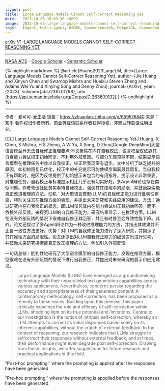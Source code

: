 ```yaml
---
layout: post
title:  Large Language Models Cannot Self-correct Reasoning yet
date:   2023-10-03 16:03:30 +0800
image:  2023-10-03-large-language-models-cannot-self-correct-reasoning-yet_squared.jpg
tags:   [Agent, Multi-agent, GSM8K, CommonSenseQA, HotpotQA, CommonGen-Hard, AI consistency, AI reasoning, AI, arXiv, ~0.0kk Citations]
---
```


[arXiv](https://arxiv.org/abs/2310.01798) V1: [LARGE LANGUAGE MODELS CANNOT SELF-CORRECT REASONING YET](https://arxiv.org/pdf/2310.01798.pdf)

---
[NASA ADS](https) - 
[Google Scholar](https) - 
[Semantic Scholar](https://www.semanticscholar.org/paper/Large-Language-Models-Cannot-Self-Correct-Reasoning-Huang-Chen/6d4bacb69923e1e94fb4de468b939ce6db32fb51)

{% highlight markdown %}
@article{Huang2023LargeLM,
  title={Large Language Models Cannot Self-Correct Reasoning Yet},
  author={Jie Huang and Xinyun Chen and Swaroop Mishra and Huaixiu Steven Zheng and Adams Wei Yu and Xinying Song and Denny Zhou},
  journal={ArXiv},
  year={2023},
  volume={abs/2310.01798},
  url={https://api.semanticscholar.org/CorpusID:263609132}
}
{% endhighlight %}

---
作者：爱可可-爱生活
链接：https://zhuanlan.zhihu.com/p/659576840
来源：知乎
著作权归作者所有。商业转载请联系作者获得授权，非商业转载请注明出处。

[CL] Large Language Models Cannot Self-Correct Reasoning YetJ Huang, X Chen, S Mishra, H S Zheng, A W Yu, X Song, D Zhou[Google DeepMind]大型语言模型尚无法自我修正推理要点:本文聚焦在内在自我校正，语言模型仅依靠其自身能力尝试校正初始回复，不利用外部反馈。与部分乐观预期不同，结果显示语言模型在推理任务中难以自我校正，校正后表现常有退步。文中分析了缺乏提升的原因，如初始回复已优化，校正中的补充提示可能使模型偏离最佳回复。当自我校正有帮助时，是因为反馈提供了初始提示未包含的有用指导，提示设计非常重要。对推理任务，自我校正与标准提示相比几乎没有切实好处，多Agent辩论也存在类似问题。作者敦促社区务实看待自我校正，强调其在推理中的局限，并鼓励探索能真正改进推理的方法。动机：对大型语言模型(LLM)的自我修正能力进行批判性审查，特别关注其在推理方面的表现，并提出未来研究和实践应用的建议。方法：通过研究内在自我修正的概念，即LLM仅凭其内在能力尝试纠正其初始回答，而不依赖外部反馈，来探究LLM的自我修正能力。研究结果显示，在推理方面，LLM在没有外部反馈的情况下很难自我修正其回答，并且有时甚至会导致性能下降。此外，论文还探讨了多Agent辩论作为一种改进推理能力的方法，并指出其效果并不比自一致性方法更好。优势：对LLM的自我修正能力进行了深入研究，并揭示了其在推理方面的局限性。论文还提出对LLM自我修正能力的细微差别进行思考，并鼓励未来研究探索能真正改正推理的方法，例如引入外部反馈。

一句话总结：批判性地研究了大型语言模型的自我修正能力，发现在推理方面，模型很难在没有外部反馈的情况下进行自我修正，并提出对未来研究的启示和应用建议。 

>Large Language Models (LLMs) have emerged as a groundbreaking technology with their unparalleled text generation capabilities across various applications. Nevertheless, concerns persist regarding the accuracy and appropriateness of their generated content. A contemporary methodology, self-correction, has been proposed as a remedy to these issues. Building upon this premise, this paper critically examines the role and efficacy of self-correction within LLMs, shedding light on its true potential and limitations. Central to our investigation is the notion of intrinsic self-correction, whereby an LLM attempts to correct its initial responses based solely on its inherent capabilities, without the crutch of external feedback. In the context of reasoning, our research indicates that LLMs struggle to selfcorrect their responses without external feedback, and at times, their performance might even degrade post self-correction. Drawing from these insights, we offer suggestions for future research and practical applications in this field.
>
“Post-hoc prompting,” where the prompting is applied after the responses have been generated.

“Pre-hoc prompting,” where the prompting is appplied before the responses have been generated.
